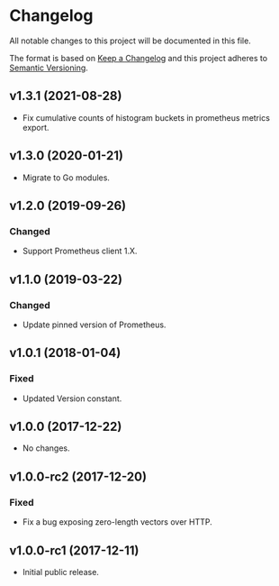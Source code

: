 # Changelog
All notable changes to this project will be documented in this file.

The format is based on [Keep a Changelog](http://keepachangelog.com/en/1.0.0/)
and this project adheres to [Semantic Versioning](http://semver.org/spec/v2.0.0.html).

## v1.3.1 (2021-08-28)
- Fix cumulative counts of histogram buckets in prometheus metrics export.

## v1.3.0 (2020-01-21)
- Migrate to Go modules.

## v1.2.0 (2019-09-26)
### Changed
- Support Prometheus client 1.X.

## v1.1.0 (2019-03-22)
### Changed
- Update pinned version of Prometheus.

## v1.0.1 (2018-01-04)
### Fixed
- Updated Version constant.

## v1.0.0 (2017-12-22)
- No changes.

## v1.0.0-rc2 (2017-12-20)
### Fixed
- Fix a bug exposing zero-length vectors over HTTP.

## v1.0.0-rc1 (2017-12-11)
- Initial public release.
